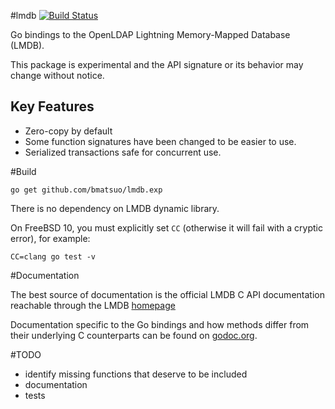 #lmdb [![Build Status](https://travis-ci.org/bmatsuo/lmdb.exp.svg?branch=master)](https://travis-ci.org/bmatsuo/lmdb.exp)

Go bindings to the OpenLDAP Lightning Memory-Mapped Database (LMDB).

This package is experimental and the API signature or its behavior may change
without notice.

## Key Features

- Zero-copy by default
- Some function signatures have been changed to be easier to use.
- Serialized transactions safe for concurrent use.

#Build

`go get github.com/bmatsuo/lmdb.exp`

There is no dependency on LMDB dynamic library.

On FreeBSD 10, you must explicitly set `CC` (otherwise it will fail with a cryptic error), for example:

`CC=clang go test -v`

#Documentation

The best source of documentation is the official LMDB C API documentation
reachable through the LMDB [homepage](http://symas.com/mdb/)

Documentation specific to the Go bindings and how methods differ from their
underlying C counterparts can be found on
[godoc.org](http://godoc.org/github.com/bmatsuo/lmdb.exp).

#TODO

- identify missing functions that deserve to be included
- documentation
- tests
